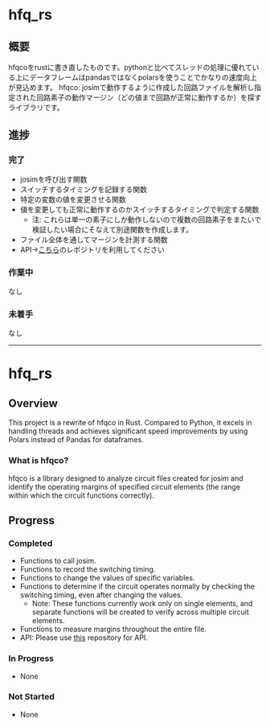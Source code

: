 # hfq_rs
## 概要
hfqcoをrustに書き直したものです。pythonと比べてスレッドの処理に優れている上にデータフレームはpandasではなくpolarsを使うことでかなりの速度向上が見込めます。
hfqco: josimで動作するように作成した回路ファイルを解析し指定された回路素子の動作マージン（どの値まで回路が正常に動作するか）を探すライブラリです。



## 進捗
### 完了
 - josimを呼び出す関数
 - スイッチするタイミングを記録する関数
 - 特定の変数の値を変更させる関数
 - 値を変更しても正常に動作するのかスイッチするタイミングで判定する関数
   - 注: これらは単一の素子にしか動作しないので複数の回路素子をまたいで検証したい場合にそなえて別途関数を作成します。
 - ファイル全体を通してマージンを計測する関数
 - API->[こちら](https://github.com/Nishizacky/hfqco)のレポジトリを利用してください
### 作業中
なし 
### 未着手
なし

---

# hfq_rs

## Overview
This project is a rewrite of hfqco in Rust. Compared to Python, it excels in handling threads and achieves significant speed improvements by using Polars instead of Pandas for dataframes.

### What is hfqco?
hfqco is a library designed to analyze circuit files created for josim and identify the operating margins of specified circuit elements (the range within which the circuit functions correctly).

## Progress
### Completed
 - Functions to call josim.
 - Functions to record the switching timing.
 - Functions to change the values of specific variables.
 - Functions to determine if the circuit operates normally by checking the switching timing, even after changing the values.
   - Note: These functions currently work only on single elements, and separate functions will be created to verify across multiple circuit elements.
 - Functions to measure margins throughout the entire file.
 - API: Please use [this](https://github.com/Nishizacky/hfqco) repository for API.

### In Progress
 - None

### Not Started
 - None
